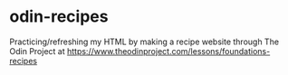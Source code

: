 # odin-recipes
Practicing/refreshing my HTML by making a recipe website through The Odin Project at
https://www.theodinproject.com/lessons/foundations-recipes